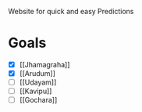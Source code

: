 Website for quick and easy Predictions

# Goals

- [x] [[Jhamagraha]]
- [x] [[Arudum]]
- [ ] [[Udayam]]
- [ ] [[Kavipu]]
- [ ] [[Gochara]]
